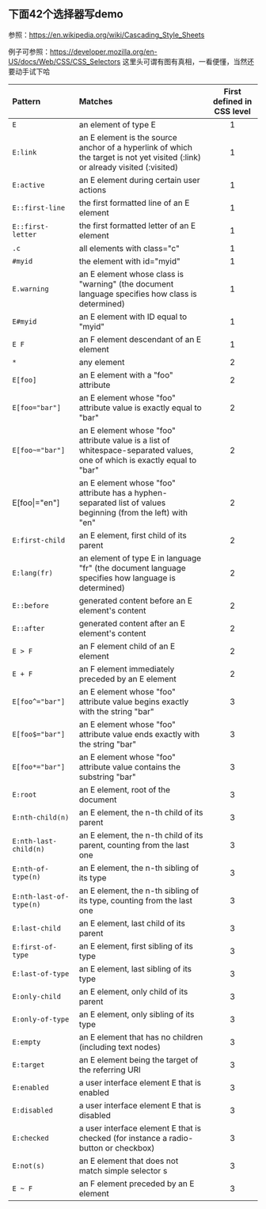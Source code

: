## 下面42个选择器写demo

参照：https://en.wikipedia.org/wiki/Cascading_Style_Sheets

例子可参照：https://developer.mozilla.org/en-US/docs/Web/CSS/CSS_Selectors 这里头可谓有图有真相，一看便懂，当然还要动手试下哈

| Pattern                 | Matches                                                      | First defined in CSS level |
| :---------------------- | :----------------------------------------------------------- | :------------------------: |
| `E`                     | an element of type E                                         |             1              |
| `E:link`                | an E element is the source anchor of a hyperlink of which the target is not yet visited (:link) or already visited (:visited) |             1              |
| `E:active`              | an E element during certain user actions                     |             1              |
| `E::first-line`         | the first formatted line of an E element                     |             1              |
| `E::first-letter`       | the first formatted letter of an E element                   |             1              |
| `.c`                    | all elements with class="c"                                  |             1              |
| `#myid`                 | the element with id="myid"                                   |             1              |
| `E.warning`             | an E element whose class is "warning" (the document language specifies how class is determined) |             1              |
| `E#myid`                | an E element with ID equal to "myid"                         |             1              |
| `E F`                   | an F element descendant of an E element                      |             1              |
| `*`                     | any element                                                  |             2              |
| `E[foo]`                | an E element with a "foo" attribute                          |             2              |
| `E[foo="bar"]`          | an E element whose "foo" attribute value is exactly equal to "bar" |             2              |
| `E[foo~="bar"]`         | an E element whose "foo" attribute value is a list of whitespace-separated values, one of which is exactly equal to "bar" |             2              |
| E[foo&#124;="en"]          | an E element whose "foo" attribute has a hyphen-separated list of values beginning (from the left) with "en" |             2              |
| `E:first-child`         | an E element, first child of its parent                      |             2              |
| `E:lang(fr)`            | an element of type E in language "fr" (the document language specifies how language is determined) |             2              |
| `E::before`             | generated content before an E element's content              |             2              |
| `E::after`              | generated content after an E element's content               |             2              |
| `E > F`                 | an F element child of an E element                           |             2              |
| `E + F`                 | an F element immediately preceded by an E element            |             2              |
| `E[foo^="bar"]`         | an E element whose "foo" attribute value begins exactly with the string "bar" |             3              |
| `E[foo$="bar"]`         | an E element whose "foo" attribute value ends exactly with the string "bar" |             3              |
| `E[foo*="bar"]`         | an E element whose "foo" attribute value contains the substring "bar" |             3              |
| `E:root`                | an E element, root of the document                           |             3              |
| `E:nth-child(n)`        | an E element, the n-th child of its parent                   |             3              |
| `E:nth-last-child(n)`   | an E element, the n-th child of its parent, counting from the last one |             3              |
| `E:nth-of-type(n)`      | an E element, the n-th sibling of its type                   |             3              |
| `E:nth-last-of-type(n)` | an E element, the n-th sibling of its type, counting from the last one |             3              |
| `E:last-child`          | an E element, last child of its parent                       |             3              |
| `E:first-of-type`       | an E element, first sibling of its type                      |             3              |
| `E:last-of-type`        | an E element, last sibling of its type                       |             3              |
| `E:only-child`          | an E element, only child of its parent                       |             3              |
| `E:only-of-type`        | an E element, only sibling of its type                       |             3              |
| `E:empty`               | an E element that has no children (including text nodes)     |             3              |
| `E:target`              | an E element being the target of the referring URI           |             3              |
| `E:enabled`             | a user interface element E that is enabled                   |             3              |
| `E:disabled`            | a user interface element E that is disabled                  |             3              |
| `E:checked`             | a user interface element E that is checked (for instance a radio-button or checkbox) |             3              |
| `E:not(s)`              | an E element that does not match simple selector s           |             3              |
| `E ~ F`                 | an F element preceded by an E element                        |             3              |
